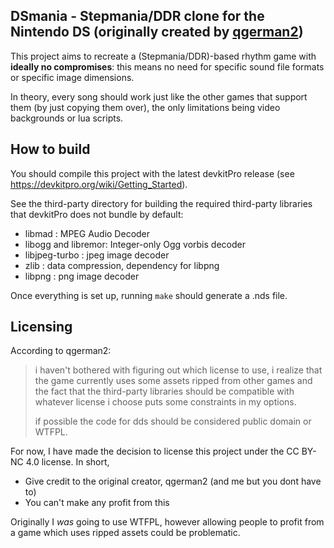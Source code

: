 ## DSmania - Stepmania/DDR clone for the Nintendo DS (originally created by [qgerman2](https://github.com/qgerman2))

This project aims to recreate a (Stepmania/DDR)-based rhythm game with **ideally no compromises**: this means no need for specific sound file formats or specific image dimensions.

In theory, every song should work just like the other games that support them (by just copying them over), the only limitations being video backgrounds or lua scripts.

## How to build
You should compile this project with the latest devkitPro release (see https://devkitpro.org/wiki/Getting_Started).

See the third-party directory for building the required third-party libraries that devkitPro does not bundle by default:
* libmad : MPEG Audio Decoder
* libogg and libremor: Integer-only Ogg vorbis decoder
* libjpeg-turbo : jpeg image decoder
* zlib : data compression, dependency for libpng
* libpng : png image decoder


Once everything is set up, running `make` should generate a .nds file.

## Licensing

According to qgerman2:

> i haven't bothered with figuring out which license to use, i realize that the game currently uses some assets ripped from other games and the fact that the third-party libraries should be compatible with whatever license i choose puts some constraints in my options.
>
> if possible the code for dds should be considered public domain or WTFPL.

For now, I have made the decision to license this project under the CC BY-NC 4.0 license. In short,
* Give credit to the original creator, qgerman2 (and me but you dont have to)
* You can't make any profit from this

Originally I _was_ going to use WTFPL, however allowing people to profit from a game which uses ripped assets could be problematic.
